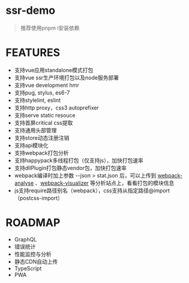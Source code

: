 # ssr-demo

> 推荐使用pnpm i安装依赖

# FEATURES

- 支持vue应用standalone模式打包
- 支持vue ssr生产环境打包以及node服务部署
- 支持vue development hmr
- 支持pug, stylus, es6-7
- 支持stylelint, eslint
- 支持http proxy，css3 autoprefixer
- 支持serve static resouce
- 支持首屏critical css提取
- 支持通用头部管理
- 支持store动态注册注销
- 支持api模块化
- 支持webpack打包分析
- 支持happypack多线程打包（仅支持js），加快打包速率
- 支持dllPlugin打包静态vendor包，加快打包速率
- webpack编译时加上参数 --json > stat.json 后，可以上传到 [webpack-analyse](http://webpack.github.io/analyse/) 、[webpack-visualizer](https://chrisbateman.github.io/webpack-visualizer/) 等分析站点上，看看打包的模块信息
- js支持require路径别名（webpack），css支持从指定路径@import（postcss-import）

# ROADMAP

- GraphQL
- 错误统计
- 性能监控与分析
- 静态CDN自动上传
- TypeScript
- PWA
